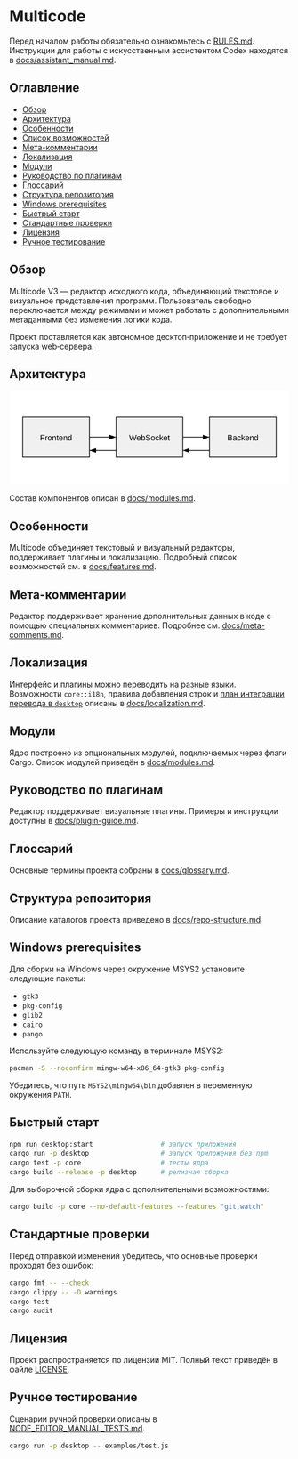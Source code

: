 # Multicode

Перед началом работы обязательно ознакомьтесь с [RULES.md](RULES.md). Инструкции для работы с искусственным ассистентом Codex находятся в [docs/assistant_manual.md](docs/assistant_manual.md).

## Оглавление

- [Обзор](#обзор)
- [Архитектура](#архитектура)
- [Особенности](#особенности)
- [Список возможностей](docs/features.md)
- [Мета-комментарии](#мета-комментарии)
- [Локализация](#локализация)
- [Модули](#модули)
- [Руководство по плагинам](#руководство-по-плагинам)
- [Глоссарий](#глоссарий)
- [Структура репозитория](#структура-репозитория)
- [Windows prerequisites](#windows-prerequisites)
- [Быстрый старт](#быстрый-старт)
- [Стандартные проверки](#стандартные-проверки)
- [Лицензия](#лицензия)
- [Ручное тестирование](#ручное-тестирование)

## Обзор
Multicode V3 — редактор исходного кода, объединяющий текстовое и визуальное представления программ. Пользователь свободно переключается между режимами и может работать с дополнительными метаданными без изменения логики кода.

Проект поставляется как автономное десктоп‑приложение и не требует запуска web‑сервера.

## Архитектура
![Архитектура](docs/architecture.svg)
 
Состав компонентов описан в [docs/modules.md](docs/modules.md).

## Особенности

Multicode объединяет текстовый и визуальный редакторы, поддерживает плагины и локализацию. Подробный список возможностей см. в [docs/features.md](docs/features.md).

## Мета-комментарии

Редактор поддерживает хранение дополнительных данных в коде с помощью специальных комментариев. Подробнее см. [docs/meta-comments.md](docs/meta-comments.md).

## Локализация

Интерфейс и плагины можно переводить на разные языки. Возможности
`core::i18n`, правила добавления строк и [план интеграции перевода в
`desktop`](docs/localization.md#план-интеграции-перевода-в-desktop)
описаны в [docs/localization.md](docs/localization.md).

## Модули

Ядро построено из опциональных модулей, подключаемых через флаги Cargo. Список модулей приведён в [docs/modules.md](docs/modules.md).

## Руководство по плагинам

Редактор поддерживает визуальные плагины. Примеры и инструкции доступны в [docs/plugin-guide.md](docs/plugin-guide.md).

## Глоссарий

Основные термины проекта собраны в [docs/glossary.md](docs/glossary.md).

## Структура репозитория

Описание каталогов проекта приведено в [docs/repo-structure.md](docs/repo-structure.md).

## Windows prerequisites

Для сборки на Windows через окружение MSYS2 установите следующие пакеты:

- `gtk3`
- `pkg-config`
- `glib2`
- `cairo`
- `pango`

Используйте следующую команду в терминале MSYS2:

```bash
pacman -S --noconfirm mingw-w64-x86_64-gtk3 pkg-config
```

Убедитесь, что путь `MSYS2\mingw64\bin` добавлен в переменную окружения `PATH`.

## Быстрый старт

```bash
npm run desktop:start                 # запуск приложения
cargo run -p desktop                  # запуск приложения без npm
cargo test -p core                    # тесты ядра
cargo build --release -p desktop      # релизная сборка
```

Для выборочной сборки ядра с дополнительными возможностями:

```bash
cargo build -p core --no-default-features --features "git,watch"
```

## Стандартные проверки

Перед отправкой изменений убедитесь, что основные проверки проходят без ошибок:

```bash
cargo fmt -- --check
cargo clippy -- -D warnings
cargo test
cargo audit
```

## Лицензия
Проект распространяется по лицензии MIT. Полный текст приведён в файле [LICENSE](LICENSE).

## Ручное тестирование

Сценарии ручной проверки описаны в [NODE_EDITOR_MANUAL_TESTS.md](NODE_EDITOR_MANUAL_TESTS.md).

```bash
cargo run -p desktop -- examples/test.js
```

